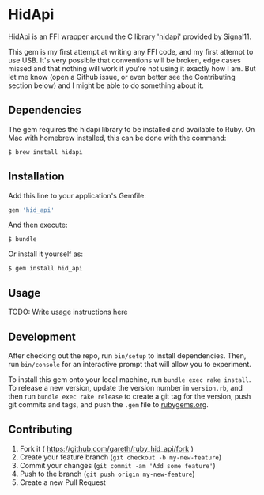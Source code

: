 # HidApi

HidApi is an FFI wrapper around the C library '[hidapi][1]' provided by Signal11.

[1]: http://www.signal11.us/oss/hidapi/

This gem is my first attempt at writing any FFI code, and my first attempt to use USB. It's very possible that conventions will be broken, edge cases missed and that nothing will work if you're not using it exactly how I am. But let me know (open a Github issue, or even better see the Contributing section below) and I might be able to do something about it.

## Dependencies

The gem requires the hidapi library to be installed and available to Ruby. On Mac with homebrew installed, this can be done with the command:

    $ brew install hidapi

## Installation

Add this line to your application's Gemfile:

```ruby
gem 'hid_api'
```

And then execute:

    $ bundle

Or install it yourself as:

    $ gem install hid_api

## Usage

TODO: Write usage instructions here

## Development

After checking out the repo, run `bin/setup` to install dependencies. Then, run `bin/console` for an interactive prompt that will allow you to experiment.

To install this gem onto your local machine, run `bundle exec rake install`. To release a new version, update the version number in `version.rb`, and then run `bundle exec rake release` to create a git tag for the version, push git commits and tags, and push the `.gem` file to [rubygems.org](https://rubygems.org).

## Contributing

1. Fork it ( https://github.com/gareth/ruby_hid_api/fork )
2. Create your feature branch (`git checkout -b my-new-feature`)
3. Commit your changes (`git commit -am 'Add some feature'`)
4. Push to the branch (`git push origin my-new-feature`)
5. Create a new Pull Request
